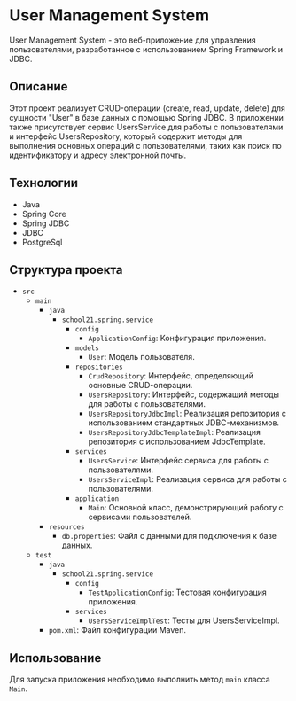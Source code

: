 # User Management System

User Management System - это веб-приложение для управления пользователями, разработанное с использованием Spring Framework и JDBC.

## Описание

Этот проект реализует CRUD-операции (create, read, update, delete) для сущности "User" в базе данных с помощью Spring JDBC. В приложении также присутствует сервис UsersService для работы с пользователями и интерфейс UsersRepository, который содержит методы для выполнения основных операций с пользователями, таких как поиск по идентификатору и адресу электронной почты.

## Технологии

- Java
- Spring Core
- Spring JDBC
- JDBC
- PostgreSql

## Структура проекта

- `src`
  - `main`
    - `java`
      - `school21.spring.service`
        - `config`
          - `ApplicationConfig`: Конфигурация приложения.
        - `models`
          - `User`: Модель пользователя.
        - `repositories`
          - `CrudRepository`: Интерфейс, определяющий основные CRUD-операции.
          - `UsersRepository`: Интерфейс, содержащий методы для работы с пользователями.
          - `UsersRepositoryJdbcImpl`: Реализация репозитория с использованием стандартных JDBC-механизмов.
          - `UsersRepositoryJdbcTemplateImpl`: Реализация репозитория с использованием JdbcTemplate.
        - `services`
          - `UsersService`: Интерфейс сервиса для работы с пользователями.
          - `UsersServiceImpl`: Реализация сервиса для работы с пользователями.
        - `application`
          - `Main`: Основной класс, демонстрирующий работу с сервисами пользователей.
    - `resources`
      - `db.properties`: Файл с данными для подключения к базе данных.
  - `test`
    - `java`
      - `school21.spring.service`
        - `config`
          - `TestApplicationConfig`: Тестовая конфигурация приложения.
        - `services`
          - `UsersServiceImplTest`: Тесты для UsersServiceImpl.
    - `pom.xml`: Файл конфигурации Maven.

## Использование

Для запуска приложения необходимо выполнить метод `main` класса `Main`.
